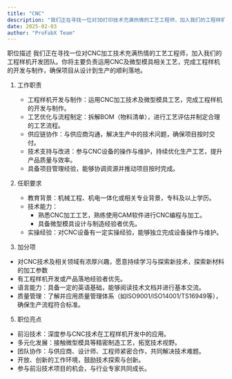```yaml
---
title: "CNC"
description: "我们正在寻找一位对3D打印技术充满热情的工艺工程师，加入我们的工程样机开发团队。"
date: 2025-02-03
author: "ProFabX Team"
---
```


 职位描述
我们正在寻找一位对CNC加工技术充满热情的工艺工程师，加入我们的工程样机开发团队。你将主要负责运用CNC及微型模具相关工艺，完成工程样机的开发与制作，确保项目从设计到生产的顺利落地。

1. 工作职责
   * 工程样机开发与制作：运用CNC加工技术及微型模具工艺，完成工程样机的开发与制作。
   * 工艺优化与流程制定：拆解BOM（物料清单），进行工艺评估并制定合理的工艺流程。
   * 供应链协作：与供应商沟通，解决生产中的技术问题，确保项目按时交付。
   * 技术支持与改进：参与CNC设备的操作与维护，持续优化生产工艺，提升产品质量与效率。
   * 具备项目管理经验，能够协调资源并推动项目按时完成。

2. 任职要求
   * 教育背景：机械工程、机电一体化或相关专业背景，专科及以上学历。
   * 技术能力：
     * 熟悉CNC加工工艺，熟练使用CAM软件进行CNC编程与加工。
     * 具备微型模具设计与制造经验者优先。
   * 实操经验：对CNC设备有一定实操经验，能够独立完成设备操作与维护。

 
4. 加分项
  * 对CNC技术及相关领域有浓厚兴趣，愿意持续学习与探索新技术，探索新材料的加工参数
  * 有工程样机开发或产品落地经验者优先。
  * 语言能力：具备一定的英语基础，能够阅读技术文档并进行基本交流。
  * 质量管理：了解并应用质量管理体系（如ISO9001/ISO14001/TS16949等），确保生产流程符合标准。

5. 职位亮点
- 前沿技术：深度参与CNC技术在工程样机开发中的应用。
- 多元化发展：接触微型模具等精密制造工艺，拓宽技术视野。
- 团队协作：与供应商、设计师、工程师紧密合作，共同解决技术难题。
- 开放、创新的工作环境，鼓励技术探索与创新。
- 参与前沿技术项目的机会，与行业专家共同成长。